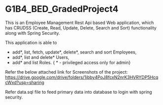 # G1B4_BED_GradedProject4

This is an Employee Management Rest Api based Web application, which has CRUDSS (Create, Read, Update, Delete, Search and Sort) functionality along with Spring Security.

This application is able to 
   - add*, list, fetch, update*, delete*, search and sort Employees, 
   - add*, list and delete* Users, 
   - add* and list Roles.
{ * - privileged access only for admin}

Refer the below attached link for Screenshots of the project:
https://drive.google.com/drive/folders/1ibby4PoJ8fcxN2nrK3HVRYDP5HcqcWxd?usp=sharing

Refer data.sql file to feed primary data into database to login with spring security.
